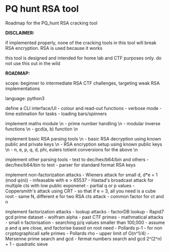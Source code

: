 # PQ hunt RSA tool
Roadmap for the PQ_hunt RSA cracking tool

**DISCLAIMER:**

if implemented properly, none of the cracking tools in this tool will break RSA encryption. RSA is used because it works

this tool is designed and intended for home lab and CTF purposes only. do not use this out in the wild

**ROADMAP:**

scope: beginner to intermediate RSA CTF challenges, targeting weak RSA implementations

language: python3

define a CLI interface/UI
	- colour and read-out functions
	- verbose mode
	- time estimation for tasks
	- loading bars/spinners

implement maths module \n
	- prime number handling \n
	- modular inverse functions \n
	- gcd(a, b) function \n

implement basic RSA parsing tools \n
	- basic RSA decryption using known public and private keys \n
	- RSA encryption setup using known public keys \n
	- n, e, p, q, d, phi, eulers totient conversions for the above \n

implement other parsing tools
	- text to dec/hex/b64/bin and others
	- dec/hex/b64/bin to text
	- parser for standard format RSA keys
	
implement non-factorization attacks
	- Wieners attack for small d, d*e = 1 (mod φ(n)) - infeasable with e > 65537
	- Hastad's broadcast attack for multiple cts with low public exponenet
	- partial q or p values
	- Coppersmith's attack using CRT - so that if e = 3, all you need is a cube root
	- same N, different e for two RSA cts attack
	- common factor for ct and n
	
implement factorization attacks
	- lookup attacks
		- factorDB lookup
		- Rapid7 gcd prime dataset
		- wolfram alpha
		- past CTF primes
	- mathmatical attacks
		- small n factorisation
		- searching p/q values smaller than 100,000
		- assume p and q are close, and factorise based on root need
		- Pollards p-1 - for non cryptographicall safe primes
		- Pollards rho - upper limit of O(n^1/4)
		- Mersenne prime search and gcd
		- fermat numbers search and gcd 2^(2^n) + 1
		- quadratic sieve
